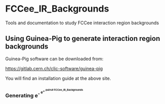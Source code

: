 # FCCee_IR_Backgrounds
Tools and documentation to study FCCee interaction region backgrounds

## Using Guinea-Pig to generate interaction region backgrounds

Guinea-Pig software can be downloaded from:

https://gitlab.cern.ch/clic-software/guinea-pig

You will find an installation guide at the above site.

### Generating e<sup>-<sup> e<sup>+<sup> pairs# FCCee_IR_Backgrounds